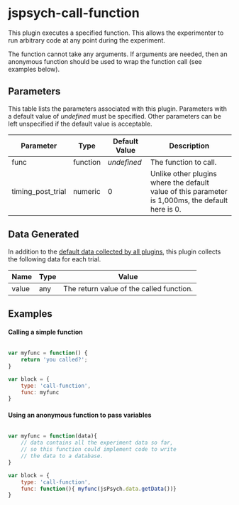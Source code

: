 # jspsych-call-function

This plugin executes a specified function. This allows the experimenter to run arbitrary code at any point during the experiment.

The function cannot take any arguments. If arguments are needed, then an anonymous function should be used to wrap the function call (see examples below).

## Parameters

This table lists the parameters associated with this plugin. Parameters with a default value of *undefined* must be specified. Other parameters can be left unspecified if the default value is acceptable.

Parameter | Type | Default Value | Description
----------|------|---------------|------------
func | function | *undefined* | The function to call.
timing_post_trial | numeric | 0 | Unlike other plugins where the default value of this parameter is 1,000ms, the default here is 0.


## Data Generated

In addition to the [default data collected by all plugins](overview#datacollectedbyplugins), this plugin collects the following data for each trial.

Name | Type | Value
-----|------|------
value | any | The return value of the called function.

## Examples

#### Calling a simple function

```javascript

var myfunc = function() {
	return 'you called?';
}

var block = {
	type: 'call-function',
	func: myfunc
}
```

#### Using an anonymous function to pass variables

```javascript

var myfunc = function(data){
	// data contains all the experiment data so far,
	// so this function could implement code to write
	// the data to a database.
}

var block = {
	type: 'call-function',
	func: function(){ myfunc(jsPsych.data.getData())}
}
```
